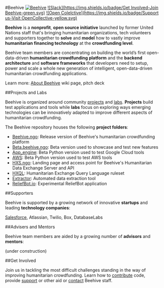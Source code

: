 #Beehive
[![Beehive](https://img.shields.io/badge/Website-Beehive.ngo-blue.svg)](https://beehive.ngo) [![Slack](https://img.shields.io/badge/Get Involved-Join Beehive-green.svg)](https://github.com/BeehiveNGO/Beehive/wiki/Contribute) [![Open Colelctive](https://img.shields.io/badge/Support us-Visit OpenCollective-yellow.svg)](https://opencollective.com/beehive)

**Beehive** is a **nonprofit**, **open source initiative** launched by former United Nations staff that's bringing humanitarian organizations, tech volunteers and supporters together to **solve** and **model** how to vastly improve **humanitarian financing technology** at the **crowdfunding level**.

Beehive team members are concentrating on building the world’s first open-data-driven **humanitarian crowdfunding platform** and the **backend architecture** and **software frameworks** that developers need to setup, power and scale a whole new generation of intelligent, open-data-driven humanitarian crowdfunding applications.

Learn more: [About Beehive](https://github.com/BeehiveNGO/Beehive/wiki/About-Beehive) wiki page, pitch deck

##Projects and Labs

Beehive is organized around community [projects](https://github.com/BeehiveNGO/Beehive/wiki/Project-List) and [labs](https://github.com/BeehiveNGO/Beehive/wiki/Labs). **Projects** build test applications and tools while **labs** focus on exploring ways emerging technologies can be innovatively adapted to improve different aspects of humanitarian crowdfunding.

The Beehive repository houses the following **project folders**:

- [Beehive.ngo](https://github.com/BeehiveNGO/Beehive/tree/master/beehive.ngo): Release version of Beehive's humanitarian crowdfunding platform
- [Beta.beehive.ngo](https://github.com/BeehiveNGO/Beehive/tree/master/beta.beehive.ngo): Beta version used to showcase and test new features 
- [App_engine](https://github.com/BeehiveNGO/Beehive/tree/master/app_engine): Beta Python version used to test Google Cloud tools
- [AWS](https://github.com/BeehiveNGO/Beehive/tree/master/aws): Beta Python version used to test AWS tools 
- [HXS.ngo](https://github.com/BeehiveNGO/Beehive/tree/master/hxs.ngo): Landing page and access point for Beehive's Humanitarian Data Exchange Server and API
- [HXQL](https://github.com/BeehiveNGO/Beehive/tree/master/hxql): Humanitarian Exchange Query Language ruleset
- [Extractor](https://github.com/BeehiveNGO/Beehive/tree/master/extractor): Automated data extraction tool
- [ReliefBot.io](https://github.com/BeehiveNGO/Beehive/tree/master/reliefbot.io): Experimental ReliefBot application

##Supporters

Beehive is supported by a growing network of innovative **startups** and leading **technology companies**:

[Salesforce](http://Salesforce.com), Atlassian, Twilio, Box, DatabaseLabs

##Advisers and Mentors

Beehive team members are aided by a growing number of **advisors** and **mentors**:

(under construction)

##Get Involved

Join us in tackling the most difficult challenges standing in the way of improving humanitarian crowdfunding. Learn how to [contribute](https://github.com/BeehiveNGO/Beehive/wiki/Contribute) code, provide [support](https://github.com/BeehiveNGO/Beehive/wiki/Support) or other aid or [contact](https://github.com/BeehiveNGO/Beehive/wiki/Contact) Beehive staff.
